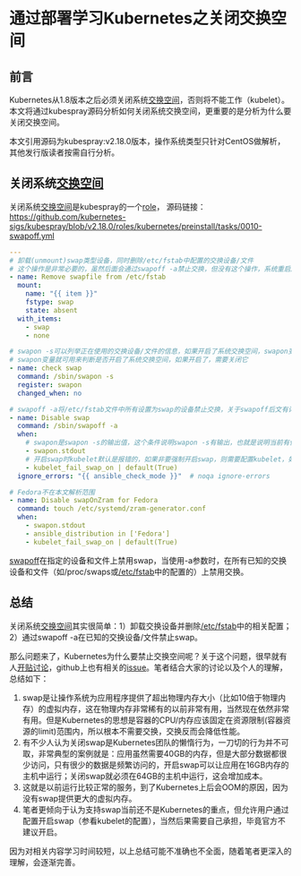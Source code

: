 # 通过部署学习Kubernetes之关闭交换空间

## 前言

Kubernetes从1.8版本之后必须关闭系统[交换空间](https://www.linux.com/news/all-about-linux-swap-space/)，否则将不能工作（kubelet）。本文将通过kubespray源码分析如何关闭系统交换空间，更重要的是分析为什么要关闭交换空间。

本文引用源码为kubespray:v2.18.0版本，操作系统类型只针对CentOS做解析，其他发行版读者按需自行分析。

## 关闭系统[交换空间](https://www.linux.com/news/all-about-linux-swap-space/)

关闭系统[交换空间](https://www.linux.com/news/all-about-linux-swap-space/)是kubespray的一个[role](https://docs.ansible.com/ansible/latest/user_guide/playbooks_reuse_roles.html)， 源码链接：<https://github.com/kubernetes-sigs/kubespray/blob/v2.18.0/roles/kubernetes/preinstall/tasks/0010-swapoff.yml>

```yaml
---
# 卸载(unmount)swap类型设备，同时删除/etc/fstab中配置的交换设备/文件
# 这个操作是非常必要的，虽然后面会通过swapoff -a禁止交换，但没有这个操作，系统重启后交换空间还是会开启的
- name: Remove swapfile from /etc/fstab
  mount:
    name: "{{ item }}"
    fstype: swap
    state: absent
  with_items:
    - swap
    - none

# swapon -s可以列举正在使用的交换设备/文件的信息，如果开启了系统交换空间，swapon变量就会被赋值
# swapon变量就可用来判断是否开启了系统交换空间，如果开启了，需要关闭它
- name: check swap
  command: /sbin/swapon -s
  register: swapon
  changed_when: no

# swapoff -a将/etc/fstab文件中所有设置为swap的设备禁止交换，关于swapoff后文有详细说明
- name: Disable swap
  command: /sbin/swapoff -a
  when:
    # swapon是swapon -s的输出值，这个条件说明swapon -s有输出，也就是说明当前有使用的交换设备/文件
    - swapon.stdout
    # 开启swap时kubelet默认是报错的，如果非要强制开启swap，则需要配置kubelet，如何配置笔者会在部署kubelet的文章中说明。
    - kubelet_fail_swap_on | default(True)
  ignore_errors: "{{ ansible_check_mode }}"  # noqa ignore-errors

# Fedora不在本文解析范围
- name: Disable swapOnZram for Fedora
  command: touch /etc/systemd/zram-generator.conf
  when:
    - swapon.stdout
    - ansible_distribution in ['Fedora']
    - kubelet_fail_swap_on | default(True)
```

[swapoff](https://linux.die.net/man/8/swapoff)在指定的设备和文件上禁用swap，当使用-a参数时，在所有已知的交换设备和文件（如/proc/swaps或[/etc/fstab](https://www.redhat.com/sysadmin/etc-fstab)中的配置的）上禁用交换。

## 总结

关闭系统[交换空间](https://www.linux.com/news/all-about-linux-swap-space/)其实很简单：1）卸载交换设备并删除[/etc/fstab](https://www.redhat.com/sysadmin/etc-fstab)中的相关配置；2）通过swapoff -a在已知的交换设备/文件禁止swap。

那么问题来了，Kubernetes为什么要禁止交换空间呢？关于这个问题，很早就有人[开贴讨论](https://serverfault.com/questions/881517/why-disable-swap-on-kubernetes)，github上也有相关的[issue](https://github.com/kubernetes/kubernetes/issues/53533)。笔者结合大家的讨论以及个人的理解，总结如下：

1. swap是让操作系统为应用程序提供了超出物理内存大小（比如10倍于物理内存）的虚拟内存，这在物理内存非常稀有的以前非常有用，当然现在依然非常有用。但是Kubernetes的思想是容器的CPU/内存应该固定在资源限制(容器资源的limit)范围内，所以根本不需要交换，交换反而会降低性能。
2. 有不少人认为关闭swap是Kubernetes团队的懒惰行为，一刀切的行为并不可取，非常典型的案例就是：应用虽然需要40GB的内存，但是大部分数据都很少访问，只有很少的数据是频繁访问的，开启swap可以让应用在16GB内存的主机中运行；关闭swap就必须在64GB的主机中运行，这会增加成本。
3. 这就是以前运行比较正常的服务，到了Kubernetes上后会OOM的原因，因为没有swap提供更大的虚拟内存。
4. 笔者更倾向于认为支持swap当前还不是Kubernetes的重点，但允许用户通过配置开启swap（参看kubelet的配置），当然后果需要自己承担，毕竟官方不建议开启。

因为对相关内容学习时间较短，以上总结可能不准确也不全面，随着笔者更深入的理解，会逐渐完善。
